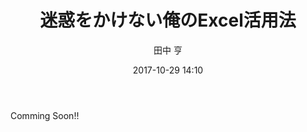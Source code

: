 ﻿---
title: 迷惑をかけない俺のExcel活用法
description: "迷惑をかけない俺のExcel活用法"
date: 2017-10-29 14:10
sessionlevel: 50
author: "田中 亨"
category: sessions
---
Comming Soon!!
